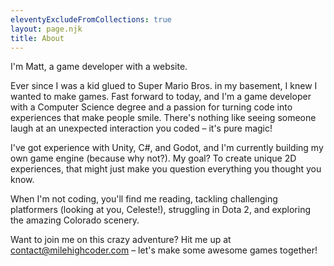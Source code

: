 ```yaml
---
eleventyExcludeFromCollections: true
layout: page.njk
title: About
---
```


I'm Matt, a game developer with a website.

Ever since I was a kid glued to Super Mario Bros. in my basement, I knew I wanted to make games. Fast forward to today, and I'm a game developer with a Computer Science degree and a passion for turning code into experiences that make people smile. There's nothing like seeing someone laugh at an unexpected interaction you coded – it's pure magic!

I've got experience with Unity, C#, and Godot, and I'm currently building my own game engine (because why not?). My goal? To create unique 2D experiences, that might just make you question everything you thought you know.

When I'm not coding, you'll find me reading, tackling challenging platformers (looking at you, Celeste!), struggling in Dota 2, and exploring the amazing Colorado scenery.

Want to join me on this crazy adventure? Hit me up at <contact@milehighcoder.com> – let's make some awesome games together!
